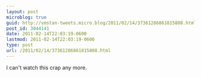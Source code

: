 ```yaml
---
layout: post
microblog: true
guid: http://vmstan-tweets.micro.blog/2011/02/14/37361286861815808.html
post_id: 3044141
date: 2011-02-14T22:03:19-0600
lastmod: 2011-02-14T22:03:19-0600
type: post
url: /2011/02/14/37361286861815808.html
---
```

I can't watch this crap any more.

